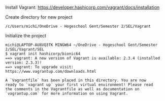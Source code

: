 Install Vagrant: https://developer.hashicorp.com/vagrant/docs/installation

Create directory for new project

```
/c/Users/michi/OneDrive - Hogeschool Gent/Semester 2/SEL/Vagrant
```

Initialize the project

```
michi@LAPTOP-AU8VQ3TK MINGW64 ~/OneDrive - Hogeschool Gent/Semester 2/SEL/Vagrant/SEL
$ vagrant init hashicorp/bionic64
==> vagrant: A new version of Vagrant is available: 2.3.4 (installed version: 2.3.3)!
==> vagrant: To upgrade visit: https://www.vagrantup.com/downloads.html

A `Vagrantfile` has been placed in this directory. You are now
ready to `vagrant up` your first virtual environment! Please read
the comments in the Vagrantfile as well as documentation on
`vagrantup.com` for more information on using Vagrant.

```

